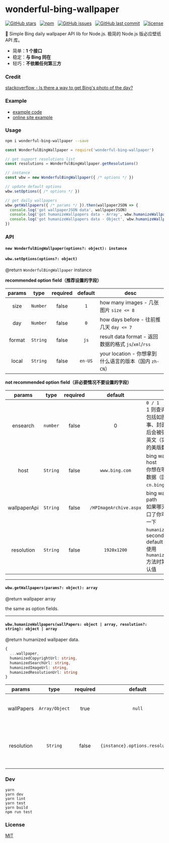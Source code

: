 # wonderful-bing-wallpaper

[![GitHub stars](https://img.shields.io/github/stars/surmon-china/wonderful-bing-wallpaper.svg?style=for-the-badge)](https://github.com/surmon-china/wonderful-bing-wallpaper/stargazers)
&nbsp;
[![npm](https://img.shields.io/npm/v/wonderful-bing-wallpaper?color=%23c7343a&label=npm&style=for-the-badge)](https://www.npmjs.com/package/wonderful-bing-wallpaper)
&nbsp;
[![GitHub issues](https://img.shields.io/github/issues-raw/surmon-china/wonderful-bing-wallpaper.svg?style=for-the-badge)](https://github.com/surmon-china/wonderful-bing-wallpaper/issues)
&nbsp;
[![GitHub last commit](https://img.shields.io/github/last-commit/surmon-china/wonderful-bing-wallpaper.svg?style=for-the-badge)](https://github.com/surmon-china/wonderful-bing-wallpaper)
&nbsp;
[![license](https://img.shields.io/github/license/mashape/apistatus.svg?style=for-the-badge)](https://github.com/surmon-china/wonderful-bing-wallpaper/blob/master/LICENSE)

🌅 Simple Bing daily wallpaper API lib for Node.js. 极简的 Node.js 版必应壁纸 API 库。

- 简单：**1 个接口**
- 稳定：**与 Bing 同在**
- 轻巧：**不依赖任何第三方**

### Credit

[stackoverflow - Is there a way to get Bing's photo of the day?](https://stackoverflow.com/a/18096210/6222535) 

### Example

- [example code](https://github.com/surmon-china/wonderful-bing-wallpaper/blob/master/dev/index.js)
- [online site example](https://surmon.me)

### Usage

```bash
npm i wonderful-bing-wallpaper --save
```

```javascript
const WonderfulBingWallpaper = require('wonderful-bing-wallpaper')

// get support resolutions list
const resolutions = WonderfulBingWallpaper.getResolutions()

// instance
const wbw = new WonderfulBingWallpaper({ /* options */ })

// update default options
wbw.setOptions({ /* options */ })

// get daily wallpapers
wbw.getWallpapers({ /* params */ }).then(wallpaperJSON => {
  console.log('got wallpaperJSON data', wallpaperJSON)
  console.log('got humanizeWallpapers data - Array', wbw.humanizeWallpapers(wallpaperJSON))
  console.log('got humanizeWallpapers data - Object', wbw.humanizeWallpapers(wallpaperJSON[0]))
})
```

### API

#### `new WonderfulBingWallpaper(options?: object): instance` 
#### `wbw.setOptions(options?: object)`

@return `WonderfulBingWallpaper` instance

**recommended option field（推荐设置的字段）**

|params|type|required|default|desc|
|:----:|:--:|:------:|:-----:|----|
|size  |`Number`|false|`1`| how many images - 几张图片 `size <= 8`|
|day   |`Number`|false|`0`| how days before - 往前推几天 `day <= 7`|
|format|`String`|false|`js`| result data format - 返回数据的格式 `js`/`xml`/`rss` |
|local |`String`|false|`en-US`| your location - 你想拿到什么语言的版本（国内 `zh-CN`）|

**not recommended option field（非必要情况不要设置的字段）**

|params|type|required|default|desc|
|:----:|:--:|:------:|:-----:|----|
|ensearch|`number`|false|0| `0 / 1` <br> 1 则查询全量数据，包括如图片描述、故事、封面文字...开启后会被强制切换为全英文（实际 bing 拿的美版数据）|
|host  |`String`|false|`www.bing.com`| bing wallpaper api host <br> 你想在哪个服务器拿数据（国内 `cn.bing.com`）|
|wallpaperApi|`String`|false|`/HPImageArchive.aspx`| bing wallpaper api path <br> 如果哪天 Bing 改接口了你可以手动设置一下|
|resolution|`String`|false|`1920x1200`| `humanizeWallpapers` second param default resolution <br> 使用 `humanizeWallpapers` 方法时第二参数的默认值|

---

#### `wbw.getWallpapers(params?: object): array`

@return wallpaper array

the same as option fields.

---

#### `wbw.humanizeWallpapers(wallPapers: object | array, resolution?: string): object | array`

@return humanized wallpaper data.

```ts
{
  ...wallpaper,
  humanizedCopyrightUrl: string,
  humanizedSearchUrl: string,
  humanizedImageUrl: string,
  humanizedResolutionUrl: string
}
```

|params|type|required|default|desc|
|:----:|:--:|:------:|:-----:|----|
|wallPapers|`Array/Object`|true|`null`| wallpaper images <br> 图片或多张图片|
|resolution|`String`|false|`{instance}.options.resolution`| wallpaper resolution <br> 要输出的图片地址里的分辨率|


### Dev

```
yarn
yarn dev
yarn lint
yarn test
yarn build
npm run test
```

### License

[MIT](https://github.com/surmon-china/wonderful-bing-wallpaper/blob/master/LICENSE)
